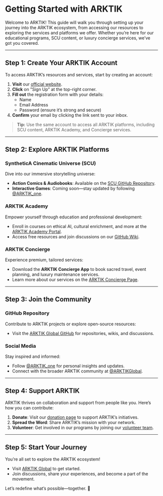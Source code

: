 # **Getting Started with ARKTIK**

Welcome to ARKTIK! This guide will walk you through setting up your journey into the ARKTIK ecosystem, from accessing our resources to exploring the services and platforms we offer. Whether you’re here for our educational programs, SCU content, or luxury concierge services, we’ve got you covered.

---

## **Step 1: Create Your ARKTIK Account**

To access ARKTIK’s resources and services, start by creating an account:

1. **Visit** our [official website](https://arktikglobal.org).  
2. **Click** on "Sign Up" at the top-right corner.  
3. **Fill out** the registration form with your details:
   - Name  
   - Email Address  
   - Password (ensure it’s strong and secure)  
4. **Confirm** your email by clicking the link sent to your inbox.

> **Tip:** Use the same account to access all ARKTIK platforms, including SCU content, ARKTIK Academy, and Concierge services.

---

## **Step 2: Explore ARKTIK Platforms**

### **SyntheticA Cinematic Universe (SCU)**
Dive into our immersive storytelling universe:
- **Action Comics & Audiobooks**: Available on the [SCU GitHub Repository](https://github.com/ARKTIKGlobal/SCU).  
- **Interactive Games**: Coming soon—stay updated by following [@ARKTIK_one](https://instagram.com/ARKTIK_one).

### **ARKTIK Academy**
Empower yourself through education and professional development:
- Enroll in courses on ethical AI, cultural enrichment, and more at the [ARKTIK Academy Portal](https://arktikglobal.org/academy).  
- Access free resources and join discussions on our [GitHub Wiki](https://github.com/ARKTIKGlobal).

### **ARKTIK Concierge**
Experience premium, tailored services:
- Download the **ARKTIK Concierge App** to book sacred travel, event planning, and luxury maintenance services.  
- Learn more about our services on the [ARKTIK Concierge Page](https://arktikglobal.org/concierge).

---

## **Step 3: Join the Community**

### **GitHub Repository**
Contribute to ARKTIK projects or explore open-source resources:  
- Visit the [ARKTIK Global GitHub](https://github.com/ARKTIKGlobal) for repositories, wikis, and discussions.  

### **Social Media**
Stay inspired and informed:
- Follow [@ARKTIK_one](https://instagram.com/ARKTIK_one) for personal insights and updates.  
- Connect with the broader ARKTIK community at [@ARKTIKGlobal](https://instagram.com/ARKTIKGlobal).

---

## **Step 4: Support ARKTIK**

ARKTIK thrives on collaboration and support from people like you. Here’s how you can contribute:
1. **Donate**: Visit our [donation page](https://arktikglobal.org/donate) to support ARKTIK’s initiatives.  
2. **Spread the Word**: Share ARKTIK’s mission with your network.  
3. **Volunteer**: Get involved in our programs by joining our [volunteer team](https://arktikglobal.org/volunteer).

---

## **Step 5: Start Your Journey**

You’re all set to explore the ARKTIK ecosystem!  
- Visit [ARKTIK Global](https://arktikglobal.org) to get started.  
- Join discussions, share your experiences, and become a part of the movement.

Let’s redefine what’s possible—together. 🌌
